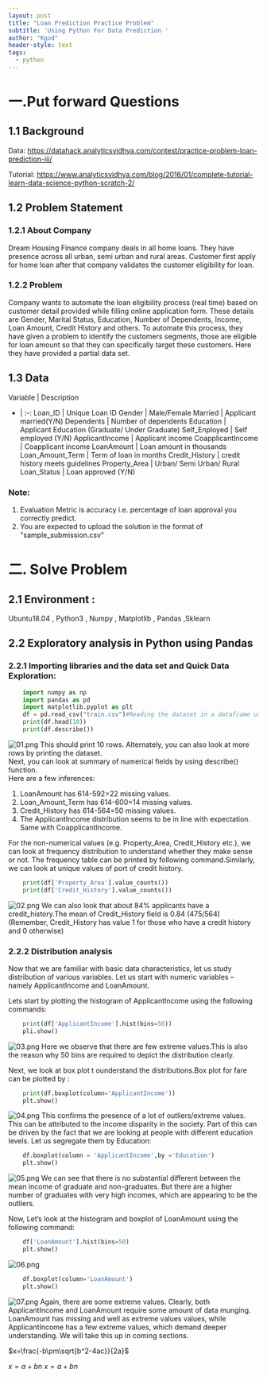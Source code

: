```yaml
---
layout: post
title: "Loan Prediction Practice Problem"
subtitle: 'Using Python For Data Prediction '
author: "Kgod"
header-style: text
tags:
  - python 
---
```


# 一.Put forward Questions

## 1.1 Background
Data: https://datahack.analyticsvidhya.com/contest/practice-problem-loan-prediction-iii/

Tutorial: https://www.analyticsvidhya.com/blog/2016/01/complete-tutorial-learn-data-science-python-scratch-2/

## 1.2 Problem Statement

### 1.2.1 About Company
Dream Housing Finance company deals in all home loans. They have presence across all urban, semi urban and rural areas. Customer first apply for home loan after that company validates the customer eligibility for loan.

### 1.2.2 Problem
Company wants to automate the loan eligibility process (real time) based on customer detail provided while filling online application form. These details are Gender, Marital Status, Education, Number of Dependents, Income, Loan Amount, Credit History and others. To automate this process, they have given a problem to identify the customers segments, those are eligible for loan amount so that they can specifically target these customers. Here they have provided a partial data set.

## 1.3 Data
Variable | Description
- | :-: 
Loan_ID | Unique Loan ID
Gender  | Male/Female
Married | Applicant married(Y/N) 
Dependents | Number of dependents 
Education | Applicant Education (Graduate/ Under Graduate)
Self_Enployed | Self employed (Y/N)
ApplicantIncome | Applicant income
CoapplicantIncome | Coapplicant income
LoanAmount | Loan amount in thousands
Loan_Amount_Term | Term of loan in months
Credit_History | credit history meets guidelines
Property_Area | Urban/ Semi Urban/ Rural
Loan_Status | Loan approved (Y/N)

### Note:   
1. Evaluation Metric is accuracy i.e. percentage of loan approval you correctly predict.
2. You are expected to upload the solution in the format of "sample_submission.csv"



# 二. Solve Problem

## 2.1 Environment : 

Ubuntu18.04 , Python3 , Numpy ,  Matplotlib , Pandas ,Sklearn

## 2.2 Exploratory analysis in Python using Pandas

### 2.2.1 Importing libraries and the data set and Quick Data Exploration:

```python
	import numpy as np
	import pandas as pd
	import matplotlib.pyplot as plt
	df = pd.read_csv("train.csv")#Reading the dataset in a dataframe using Pandas
	print(df.head(10))
	print(df.describe())
```
![01.png](/picturesWork/01.png)
This should print 10 rows. Alternately, you can also look at more rows by printing the dataset.  
Next, you can look at summary of numerical fields by using describe() function.  
Here are a few inferences:
1. LoanAmount has 614-592=22 missing values.
2. Loan_Amount_Term has 614-600=14 missing values.
3. Credit_History has 614-564=50 missing values.
4. The ApplicantIncome distribution seems to be in line with expectation. Same with CoapplicantIncome.


For the non-numerical values (e.g. Property_Area, Credit_History etc.), we can look at frequency distribution to understand whether they make sense or not. The frequency table can be printed by following command.Similarly, we can look at unique values of port of credit history. 
```python
	print(df['Property_Area'].value_counts())
	print(df['Credit_History'].value_counts())
```
![02.png](/picturesWork/02.png)
We can also look that about 84% applicants have a credit_history.The mean of Credit_History field is 0.84 (475/564) (Remember, Credit_History has value 1 for those who have a credit history and 0 otherwise) 

### 2.2.2 Distribution analysis

Now that we are familiar with basic data characteristics, let us study distribution of various variables. Let us start with numeric variables – namely ApplicantIncome and LoanAmount.  

Lets start by plotting the histogram of ApplicantIncome using the following commands:
```python
	print(df['ApplicantIncome'].hist(bins=50))
	pli.show()
```
![03.png](/picturesWork/03.png)
Here we observe that there are few extreme values.This is also the reason why 50 bins are required to depict the distribution clearly.   


Next, we look at box plot t ounderstand the distributions.Box plot for fare can be plotted by :
```python
	print(df.boxplot(column='ApplicantIncome'))
	plt.show()
```
![04.png](/picturesWork/04.png)
This confirms the presence of a lot of outliers/extreme values. This can be attributed to the income disparity in the society. Part of this can be driven by the fact that we are looking at people with different education levels. Let us segregate them by Education:
```python
	df.boxplot(column = 'ApplicantIncome',by ='Education')
	plt.show()
```
![05.png](/picturesWork/05.png)
We can see that there is no substantial different between the mean income of graduate and non-graduates. But there are a higher number of graduates with very high incomes, which are appearing to be the outliers.

Now, Let’s look at the histogram and boxplot of LoanAmount using the following command:
```python
	df['LoanAmount'].hist(bins=50)
	plt.show()
```
![06.png](/picturesWork/06.png)

```python
	df.boxplot(column='LoanAmount')
	plt.show()
```
![07.png](/picturesWork/07.png)
Again, there are some extreme values. Clearly, both ApplicantIncome and LoanAmount require some amount of data munging. LoanAmount has missing and well as extreme values values, while ApplicantIncome has a few extreme values, which demand deeper understanding. We will take this up in coming sections.

$x=\frac{-b\pm\sqrt{b^2-4ac}}{2a}$








   
$x=a+bn$
$x=a+bn$